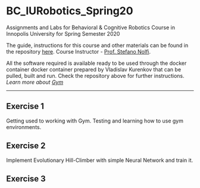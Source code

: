 BC_IURobotics_Spring20
======================

Assignments and Labs for Behavioral & Cognitive Robotics Course in Innopolis University for Spring Semester 2020

The guide, instructions for this course and other materials can be found in the repository [here](https://github.com/snolfi/evorobotpy). Course Instructor - [Prof. Stefano Nolfi](https://scholar.google.com/citations?user=YVqJ_u8AAAAJ&hl=en). 

All the software required is available ready to be used through the docker container docker container prepared by Vladislav Kurenkov that can be pulled, built and run. Check the repository above for further instructions. 
*Learn more about [Gym](http://gym.openai.com/docs/#background-why-gym-2016)*

---


Exercise 1
---------- 
Getting used to working with Gym.
Testing and learning how to use gym environments.

Exercise 2
----------
 Implement Evolutionary Hill-Climber with simple Neural Network and train it.

Exercise 3
----------
